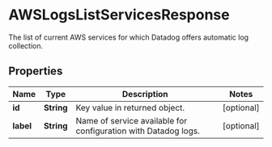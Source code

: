 # AWSLogsListServicesResponse

The list of current AWS services for which Datadog offers automatic log collection.

## Properties

| Name      | Type       | Description                                                    | Notes      |
| --------- | ---------- | -------------------------------------------------------------- | ---------- |
| **id**    | **String** | Key value in returned object.                                  | [optional] |
| **label** | **String** | Name of service available for configuration with Datadog logs. | [optional] |
